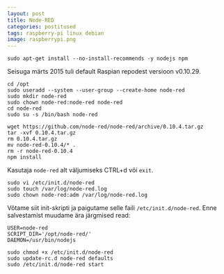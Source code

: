 ```yaml
---
layout: post
title: Node-RED
categories: postitused
tags: raspberry-pi linux debian
image: raspberrypi.png
---
```


    sudo apt-get install --no-install-recommends -y nodejs npm

Seisuga märts 2015 tuli default Raspian repodest versioon v0.10.29.

    cd /opt
    sudo useradd --system --user-group --create-home node-red
    sudo mkdir node-red
    sudo chown node-red:node-red node-red
    cd node-red
    sudo su -s /bin/bash node-red

    wget https://github.com/node-red/node-red/archive/0.10.4.tar.gz
    tar -xvf 0.10.4.tar.gz
    rm 0.10.4.tar.gz
    mv node-red-0.10.4/* .
    rm -r node-red-0.10.4
    npm install

Kasutaja `node-red` alt väljumiseks CTRL+d või `exit`.

    sudo vi /etc/init.d/node-red
    sudo touch /var/log/node-red.log
    sudo chown node-red:adm /var/log/node-red.log

Võtame siit init-skripti ja paigutame selle faili `/etc/init.d/node-red`. Enne salvestamist muudame ära järgmised read:

    USER=node-red
    SCRIPT_DIR='/opt/node-red/'
    DAEMON=/usr/bin/nodejs

    sudo chmod +x /etc/init.d/node-red
    sudo update-rc.d node-red defaults
    sudo /etc/init.d/node-red start


